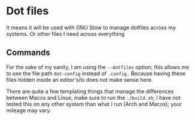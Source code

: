 # Dot files

It means it will be used with GNU Stow to manage dotfiles across my systems.
Or other files I need across everything

## Commands

For the sake of my sanity, I am using the `--dotfiles` option; this allows me to
use the file path `dot-config` instead of `.config.` Because having these files
hidden inside an editor's/ls does not make sense here.

There are quite a few templating things that manage the differences between
Macos and Linux, make sure to run the `./build.sh`; I have not tested this on
any other system than what I run (Arch and Macos); your mileage may vary.
